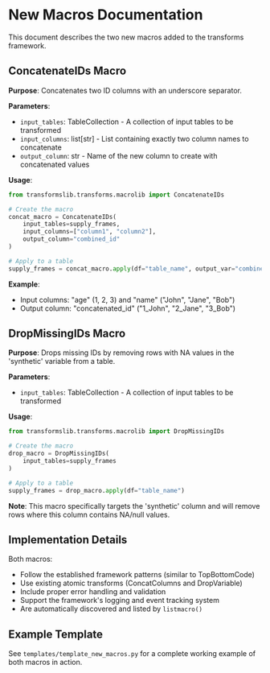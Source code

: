 # New Macros Documentation

This document describes the two new macros added to the transforms framework.

## ConcatenateIDs Macro

**Purpose**: Concatenates two ID columns with an underscore separator.

**Parameters**:
- `input_tables`: TableCollection - A collection of input tables to be transformed
- `input_columns`: list[str] - List containing exactly two column names to concatenate
- `output_column`: str - Name of the new column to create with concatenated values

**Usage**:
```python
from transformslib.transforms.macrolib import ConcatenateIDs

# Create the macro
concat_macro = ConcatenateIDs(
    input_tables=supply_frames,
    input_columns=["column1", "column2"],
    output_column="combined_id"
)

# Apply to a table
supply_frames = concat_macro.apply(df="table_name", output_var="combined_id")
```

**Example**:
- Input columns: "age" (1, 2, 3) and "name" ("John", "Jane", "Bob")  
- Output column: "concatenated_id" ("1_John", "2_Jane", "3_Bob")

## DropMissingIDs Macro

**Purpose**: Drops missing IDs by removing rows with NA values in the 'synthetic' variable from a table.

**Parameters**:
- `input_tables`: TableCollection - A collection of input tables to be transformed

**Usage**:
```python
from transformslib.transforms.macrolib import DropMissingIDs

# Create the macro
drop_macro = DropMissingIDs(
    input_tables=supply_frames
)

# Apply to a table
supply_frames = drop_macro.apply(df="table_name")
```

**Note**: This macro specifically targets the 'synthetic' column and will remove rows where this column contains NA/null values.

## Implementation Details

Both macros:
- Follow the established framework patterns (similar to TopBottomCode)
- Use existing atomic transforms (ConcatColumns and DropVariable)
- Include proper error handling and validation
- Support the framework's logging and event tracking system
- Are automatically discovered and listed by `listmacro()`

## Example Template

See `templates/template_new_macros.py` for a complete working example of both macros in action.